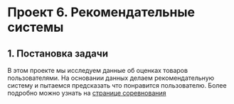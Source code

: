 # Проект 6. Рекомендательные системы

## 1. Постановка задачи

В этом проекте мы исследуем данные об оценках товаров пользователями. На основании данных делаем рекомендательную
систему и пытаемся предсказать что понравится пользователю.
Более подробно можно узнать на [странице соревнования](https://www.kaggle.com/c/recommendationsv4) 